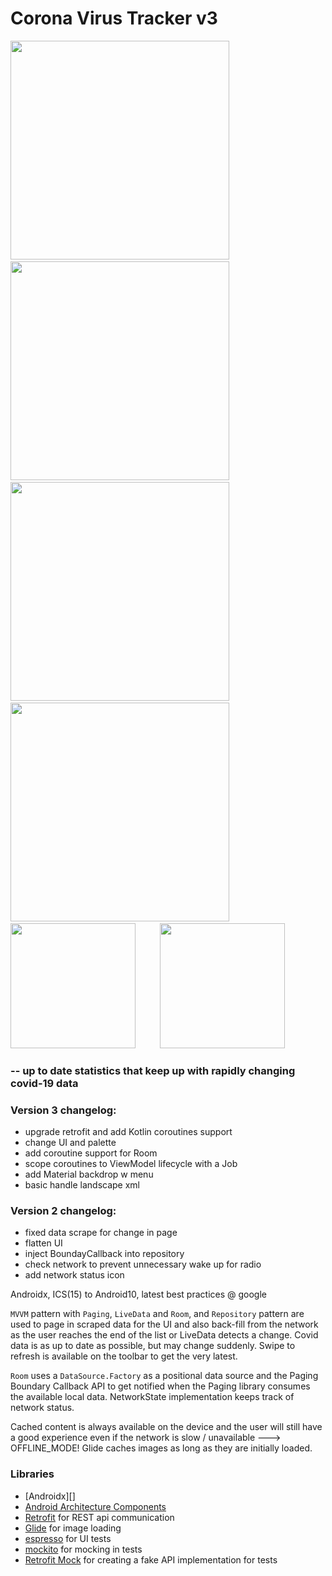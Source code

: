 # Corona Virus Tracker v3

  <img src="https://i.imgur.com/mVggUAU.png" height="350"/>&nbsp;&nbsp;&nbsp;&nbsp;&nbsp;&nbsp;&nbsp;&nbsp;&nbsp;
  <img src="https://i.imgur.com/eMiiEZ4.png" height="350"/>&nbsp;&nbsp;&nbsp;&nbsp;&nbsp;&nbsp;&nbsp;&nbsp;&nbsp;
  <img src="https://i.imgur.com/3oSLPat.png" height="350"/>&nbsp;&nbsp;&nbsp;&nbsp;&nbsp;&nbsp;&nbsp;&nbsp;&nbsp;
  <img src="https://i.imgur.com/VVnye2F.png" height="350"/>&nbsp;&nbsp;&nbsp;&nbsp;&nbsp;&nbsp;&nbsp;&nbsp;&nbsp;
  <img src="https://i.imgur.com/T0FnRvZ.png" height="200"/>&nbsp;&nbsp;&nbsp;&nbsp;&nbsp;&nbsp;&nbsp;&nbsp;&nbsp;
  <img src="https://i.imgur.com/eHMt2bf.png" height="200"/>&nbsp;&nbsp;&nbsp;&nbsp;&nbsp;&nbsp;&nbsp;&nbsp;&nbsp;

###   -- up to date statistics that keep up with rapidly changing covid-19 data


### Version 3 changelog:
* upgrade retrofit and add Kotlin coroutines support
* change UI and palette
* add coroutine support for Room
* scope coroutines to ViewModel lifecycle with a Job
* add Material backdrop w menu
* basic handle landscape xml

### Version 2 changelog:
* fixed data scrape for change in page
* flatten UI
* inject BoundayCallback into repository
* check network to prevent unnecessary wake up for radio
* add network status icon


Androidx, ICS(15) to Android10, latest best practices @ google

`MVVM` pattern with `Paging`, `LiveData` and `Room`, and `Repository` pattern are used to page in scraped
data for the UI and also back-fill from the network as the user reaches the end of the list or
LiveData detects a change.  Covid data is as up to date as possible, but may change suddenly.
Swipe to refresh is available on the toolbar to get the very latest.

`Room` uses a `DataSource.Factory` as a positional data source and the Paging Boundary Callback
API to get notified when the Paging library consumes the available local data.  NetworkState implementation
keeps track of network status.

Cached content is always available on the device and the user will still have a good experience even if the network is slow /
unavailable ---> OFFLINE_MODE!
Glide caches images as long as they are initially loaded.


### Libraries
* [Androidx][]
* [Android Architecture Components][arch]
* [Retrofit][retrofit] for REST api communication
* [Glide][glide] for image loading
* [espresso][espresso] for UI tests
* [mockito][mockito] for mocking in tests
* [Retrofit Mock][retrofit-mock] for creating a fake API implementation for tests

[mockwebserver]: https://github.com/square/okhttp/tree/master/mockwebserver
[support-lib]: https://developer.android.com/topic/libraries/support-library/index.html
[arch]: https://developer.android.com/arch
[espresso]: https://google.github.io/android-testing-support-library/docs/espresso/
[retrofit]: http://square.github.io/retrofit
[glide]: https://github.com/bumptech/glide
[mockito]: http://site.mockito.org
[retrofit-mock]: https://github.com/square/retrofit/tree/master/retrofit-mock
